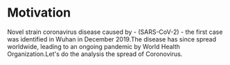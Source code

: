 # Motivation
Novel strain coronavirus disease caused by - (SARS-CoV-2) - the first case was identified in Wuhan in December 2019.The disease has since spread worldwide, leading to an ongoing pandemic by World Health Organization.Let's do the analysis the spread of Coronovirus.
